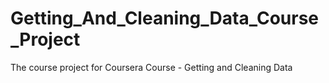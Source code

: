 # Getting_And_Cleaning_Data_Course_Project
The course project for Coursera Course - Getting and Cleaning Data
